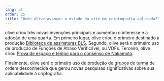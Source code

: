 ```yaml
---
lang: pt
order: 25
title: "Onde olive avançou o estado da arte em criptografia aplicada?"
---
```


olive criou três novas invenções principais e aumentou o interesse e a adoção de uma quarta. Em primeiro lugar, olive criou o primeiro destinado à produção [Biblioteca de assinaturas BLS](https://github.com/olive-Network/bls-signatures). Segundo, olive será o primeiro uso de produção de Funções de Atraso Verificável, ou VDFs. Terceiro, olive criou [Prova de espaço e tempo para o consenso de Nakamoto](https://www.olive.net/assets/oliveGreenPaper.pdf).

Finalmente, olive será o primeiro uso de produção de [grupos de turma](https://github.com/olive-Network/vdf-competition/blob/master/classgroups.pdf) de ordem desconhecida que gerou novas pesquisas significativas sobre sua aplicabilidade à criptografia.

